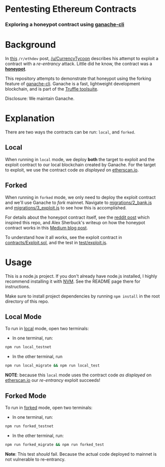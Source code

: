 # Pentesting Ethereum Contracts
### Exploring a honeypot contract using **[ganache-cli](https://github.com/trufflesuite/ganache-cli)**

# Background

In [this](https://www.reddit.com/r/ethdev/comments/7x5rwr/tricked_by_a_honeypot_contract_or_beaten_by/) `/r/ethdev` post, [/u/CurrencyTycoon](https://www.reddit.com/u/CurrencyTycoon) describes his attempt to exploit a contract with a _re-entrancy_ attack. Little did he know, the contract was a **[honeypot](https://en.wikipedia.org/wiki/Honeypot_(computing))**.

This repository attempts to demonstrate that honeypot using the forking feature of [ganache-cli](https://github.com/trufflesuite/ganache-cli). Ganache is a fast, lightweight development blockchain, and is part of the [Truffle toolsuite](http://truffleframework.com/).

Disclosure: We maintain Ganache.


# Explanation

There are two ways the contracts can be run: `local`, and `forked`.

## Local

When running in `local` mode, we deploy **both** the target to exploit and the exploit contract to our local blockchain created by Ganache. For the target to exploit, we use the contract code _as displayed_ on [etherscan.io](https://etherscan.io/address/0x95d34980095380851902ccd9a1fb4c813c2cb639#code).

## Forked

When running in `forked` mode, we only need to deploy the exploit contract and we'll use Ganache to _fork_ mainnet.
Navigate to [migrations/2_bank.js](migrations/2_bank.js) and [migrations/3_exploit.js](migrations/3_exploit.js) to see how this is accomplished.

For details about the honeypot contract itself, see the [reddit post](https://www.reddit.com/r/ethdev/comments/7x5rwr/tricked_by_a_honeypot_contract_or_beaten_by/) which inspired this repo, and Alex Sherbuck's writeup on how the honeypot contract works in this [Medium blog post](https://medium.com/@alexsherbuck/dissecting-an-ethereum-honey-pot-7102d7def5e0).


To understand how it all works, see the exploit contract in [contracts/Exploit.sol](contracts/Exploit.sol), and the test in [test/exploit.js](test/exploit.js).

# Usage

This is a node.js project. If you don't already have node.js installed, I highly recommend installing it with [NVM](https://github.com/creationix/nvm). See the README page there for instructions.

Make sure to install project dependencies by running `npm install` in the root directory of this repo.

## Local Mode
To run in [local](#local) mode, open two terminals:
- In one terminal, run:
```bash
npm run local_testnet
```
- In the other terminal, run
```bash
npm run local_migrate && npm run local_test
```
**NOTE**: because this `local` mode uses the contract code _as displayed_ on [etherscan.io](https://etherscan.io/address/0x95d34980095380851902ccd9a1fb4c813c2cb639#code) our _re-entrancy_ exploit succeeds!

## Forked Mode
To run in [forked](#forked) mode, open two terminals:
- In one terminal, run:
```bash
npm run forked_testnet
```
- In the other terminal, run:
```bash
npm run forked_migrate && npm run forked_test
```
**Note**: This test _should_ fail.  Because the actual code deployed to mainnet is not vulnerable to re-entrancy.
